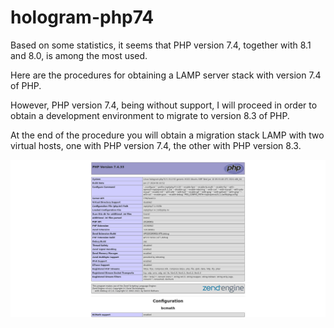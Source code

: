 # hologram-php74

Based on some statistics, it seems that PHP version 7.4, together with 8.1 and 8.0, is among the most used.

Here are the procedures for obtaining a LAMP server stack with version 7.4 of PHP.

However, PHP version 7.4, being without support, I will proceed in order to obtain a development environment to migrate to version 8.3 of PHP.

At the end of the procedure you will obtain a migration stack LAMP with two virtual hosts, one with PHP version 7.4, the other with PHP version 8.3.

![info page](screenshots/phpinfo.jpg)
